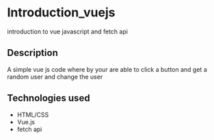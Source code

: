 # Introduction_vuejs
introduction to vue javascript and fetch api

## Description
A simple vue js code where by your are able to click a button and get a random user and change the user

## Technologies used

- HTML/CSS
- Vue.js
- fetch api
